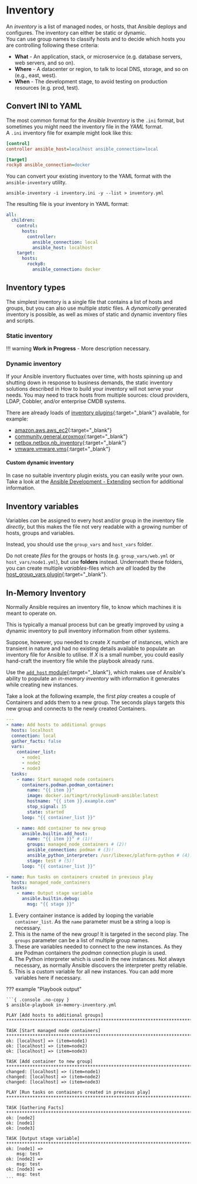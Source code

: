 # Inventory

An *inventory* is a list of managed nodes, or hosts, that Ansible deploys and configures. The inventory can either be static or dynamic.  
You can use group names to classify hosts and to decide which hosts you are controlling following these criteria:

* **What** - An application, stack, or microservice (e.g. database servers, web servers, and so on).
* **Where** - A datacenter or region, to talk to local DNS, storage, and so on (e.g., east, west).
* **When** - The development stage, to avoid testing on production resources (e.g. prod, test).

## Convert INI to YAML

The most common format for the *Ansible Inventory* is the `.ini` format, but sometimes you might need the inventory file in the *YAML* format.  
 A `.ini` inventory file for example might look like this:

```ini title="inventory.ini"
[control]
controller ansible_host=localhost ansible_connection=local

[target]
rocky8 ansible_connection=docker
```

You can convert your existing inventory to the YAML format with the `ansible-inventory` utility.

```console
ansible-inventory -i inventory.ini -y --list > inventory.yml
```

The resulting file is your inventory in YAML format:

```yaml title="inventory.yml"
all:
  children:
    control:
      hosts:
        controller:
          ansible_connection: local
          ansible_host: localhost
    target:
      hosts:
        rocky8:
          ansible_connection: docker
```

## Inventory types

The simplest inventory is a single file that contains a list of hosts and groups, but you can also use multiple *static* files. A *dynamically* generated inventory is possible, as well as mixes of static and dynamic inventory files and scripts.

### Static inventory

!!! warning
    **Work in Progress** - More description necessary.

### Dynamic inventory

If your Ansible inventory fluctuates over time, with hosts spinning up and shutting down in response to business demands, the static inventory solutions described in How to build your inventory will not serve your needs. You may need to track hosts from multiple sources: cloud providers, LDAP, Cobbler, and/or enterprise CMDB systems.

There are already loads of [inventory plugins](https://docs.ansible.com/ansible/latest/collections/index_inventory.html){:target="_blank"} available, for example:

* [amazon.aws.aws_ec2](https://docs.ansible.com/ansible/latest/collections/amazon/aws/aws_ec2_inventory.html){:target="_blank"}
* [community.general.proxmox](https://docs.ansible.com/ansible/latest/collections/community/general/proxmox_inventory.html){:target="_blank"}
* [netbox.netbox.nb_inventory](https://docs.ansible.com/ansible/latest/collections/netbox/netbox/nb_inventory_inventory.html){:target="_blank"}
* [vmware.vmware.vms](https://docs.ansible.com/ansible/latest/collections/vmware/vmware/vms_inventory.html){:target="_blank"}

#### Custom dynamic inventory

In case no suitable inventory plugin exists, you can easily write your own. Take a look at the [Ansible Development - Extending](extending.md#inventory-plugins) section for additional information.

## Inventory variables

Variables *can* be assigned to every host and/or group in the inventory file *directly*, but this makes the file not very readable with a growing number of hosts, groups and variables.

Instead, you should use the `group_vars` and `host_vars` folder.

Do not create *files* for the groups or hosts (e.g. `group_vars/web.yml` or `host_vars/node1.yml`), but use **folders** instead. Underneath these folders, you can create multiple *variables*-files which are *all* loaded by the [host_group_vars plugin](https://docs.ansible.com/ansible/latest/collections/ansible/builtin/host_group_vars_vars.html){:target="_blank"}.

## In-Memory Inventory

Normally Ansible requires an inventory file, to know which machines it is meant to operate on.

This is typically a manual process but can be greatly improved by using a dynamic inventory to pull inventory information from other systems.

Suppose, however, you needed to create *X* number of instances, which are transient in nature and had no existing details available to populate an inventory file for Ansible to utilise. If *X* is a small number, you could easily hand-craft the inventory file while the playbook already runs.

Use the [`add_host` module](https://docs.ansible.com/ansible/latest/collections/ansible/builtin/add_host_module.html#ansible-collections-ansible-builtin-add-host-module){:target="_blank"}, which makes use of Ansible's ability to populate an *in-memory inventory* with information it generates while creating new instances.

Take a look at the following example, the first *play* creates a couple of Containers and adds them to a new group. The seconds plays targets this new group and connects to the newly created Containers.

```yaml
---
- name: Add hosts to additional groups
  hosts: localhost
  connection: local
  gather_facts: false
  vars:
    container_list:
      - node1
      - node2
      - node3
  tasks:
    - name: Start managed node containers
      containers.podman.podman_container:
        name: "{{ item }}"
        image: docker.io/timgrt/rockylinux8-ansible:latest
        hostname: "{{ item }}.example.com"
        stop_signal: 15
        state: started
      loop: "{{ container_list }}"

    - name: Add container to new group
      ansible.builtin.add_host:
        name: "{{ item }}" # (1)!
        groups: managed_node_containers # (2)!
        ansible_connection: podman # (3)!
        ansible_python_interpreter: /usr/libexec/platform-python # (4)!
        stage: test # (5)!
      loop: "{{ container_list }}"

- name: Run tasks on containers created in previous play
  hosts: managed_node_containers
  tasks:
    - name: Output stage variable
      ansible.builtin.debug:
        msg: "{{ stage }}"
```

1. Every container instance is added by looping the variable `container_list`. As the `name` parameter must be a string a loop is necessary.
2. This is the name of the new group! It is targeted in the second play. The `groups` parameter can be a list of multiple group names.
3. These are variables needed to connect to the new instances. As they are Podman containers the *podman* connection plugin is used.
4. The Python interpreter which is used in the new instances. Not always necessary, as normally Ansible discovers the interpreter pretty reliable.
5. This is a custom variable for all new instances. You can add more variables here if necessary.

??? example "Playbook output"

    ```{ .console .no-copy }
    $ ansible-playbook in-memory-inventory.yml

    PLAY [Add hosts to additional groups] *******************************************************************************************************************************

    TASK [Start managed node containers] ********************************************************************************************************************************
    ok: [localhost] => (item=node1)
    ok: [localhost] => (item=node2)
    ok: [localhost] => (item=node3)

    TASK [Add container to new group] ***********************************************************************************************************************************
    changed: [localhost] => (item=node1)
    changed: [localhost] => (item=node2)
    changed: [localhost] => (item=node3)

    PLAY [Run tasks on containers created in previous play] *************************************************************************************************************

    TASK [Gathering Facts] **********************************************************************************************************************************************
    ok: [node2]
    ok: [node1]
    ok: [node3]

    TASK [Output stage variable] ****************************************************************************************************************************************
    ok: [node1] =>
        msg: test
    ok: [node2] =>
        msg: test
    ok: [node3] =>
        msg: test
    ```
